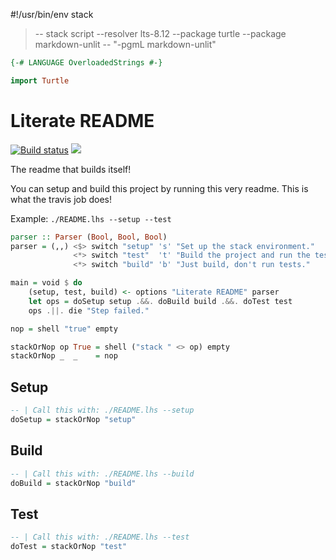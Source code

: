 #!/usr/bin/env stack
> -- stack script --resolver lts-8.12 --package turtle --package markdown-unlit -- "-pgmL markdown-unlit"

```haskell
{-# LANGUAGE OverloadedStrings #-}

import Turtle
```

# Literate README

[![Build status](https://travis-ci.org/silky/literate-readme.svg)](https://travis-ci.org/silky/literate-readme) <a href="https://high5.cool/high5/754d8358-fe0b-5e5c-8407-beec85b1a603"><img src="https://high5.cool/static/img/high5-me-green.png" />
</a>

The readme that builds itself!

You can setup and build this project by running this very readme. This is what
the travis job does!

Example: `./README.lhs --setup --test`


```haskell
parser :: Parser (Bool, Bool, Bool)
parser = (,,) <$> switch "setup" 's' "Set up the stack environment."
              <*> switch "test"  't' "Build the project and run the tests."
              <*> switch "build" 'b' "Just build, don't run tests."
```

```haskell
main = void $ do
    (setup, test, build) <- options "Literate README" parser
    let ops = doSetup setup .&&. doBuild build .&&. doTest test
    ops .||. die "Step failed."

nop = shell "true" empty

stackOrNop op True = shell ("stack " <> op) empty
stackOrNop _  _    = nop
```

## Setup

```haskell
-- | Call this with: ./README.lhs --setup
doSetup = stackOrNop "setup"
```


## Build

```haskell
-- | Call this with: ./README.lhs --build
doBuild = stackOrNop "build"
```


## Test

```haskell
-- | Call this with: ./README.lhs --test
doTest = stackOrNop "test"
```
